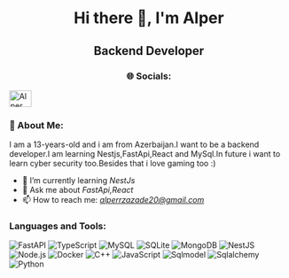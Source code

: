 <h1 align="center">Hi there 👋, I'm Alper</h1>
<h2 align="center">Backend Developer</h2>

<h3 align="center">🌐 Socials:</h3>

  <a href="https://www.instagram.com/f__elliot/" target="blank">
    <img src="https://raw.githubusercontent.com/rahuldkjain/github-profile-readme-generator/master/src/images/icons/Social/instagram.svg" alt="Alper" height="30" width="40" />
  </a>
</p>

<h3 align="left">💫 About Me:</h3>
<p align="left">
  I am a 13-years-old and i am from Azerbaijan.I want to be a backend developer.I am learning Nestjs,FastApi,React and MySql.In future i want to learn cyber security too.Besides that i love gaming too :)
</p>

- 🌱 I’m currently learning *NestJs*
- 💬 Ask me about *FastApi,React*
- 📫 How to reach me: *alperrzazade20@gmail.com*
<h3 align="left">Languages and Tools:</h3>
<p align="left"> 
    <img src="https://img.shields.io/badge/FastAPI-009688.svg?style=for-the-badge&logo=fastapi&logoColor=white" alt="FastAPI"/>
    <img src="https://img.shields.io/badge/TypeScript-3178C6.svg?style=for-the-badge&logo=typescript&logoColor=white" alt="TypeScript"/>
    <img src="https://img.shields.io/badge/MySQL-4479A1.svg?style=for-the-badge&logo=mysql&logoColor=white" alt="MySQL"/>
    <img src="https://img.shields.io/badge/SQLite-003B57.svg?style=for-the-badge&logo=sqlite&logoColor=white" alt="SQLite"/>
    <img src="https://img.shields.io/badge/MongoDB-47A248.svg?style=for-the-badge&logo=mongodb&logoColor=white" alt="MongoDB"/>
    <img src="https://img.shields.io/badge/NestJS-E0234E.svg?style=for-the-badge&logo=nestjs&logoColor=white" alt="NestJS"/>
    <img src="https://img.shields.io/badge/Node.js-339933.svg?style=for-the-badge&logo=node.js&logoColor=white" alt="Node.js"/>
    <img src="https://img.shields.io/badge/Docker-2496ED.svg?style=for-the-badge&logo=docker&logoColor=white" alt="Docker"/>
    <img src="https://img.shields.io/badge/C++-00599C.svg?style=for-the-badge&logo=c%2B%2B&logoColor=white" alt="C++"/>
    <img src="https://img.shields.io/badge/JavaScript-F7DF1E.svg?style=for-the-badge&logo=javascript&logoColor=black" alt="JavaScript"/>
    <img src="https://img.shields.io/badge/SQLModel-3776AB.svg?style=for-the-badge&logo=python&logoColor=white" alt="Sqlmodel">
    <img src="https://img.shields.io/badge/SQLAlchemy-3776AB.svg?style=for-the-badge&logo=python&logoColor=white" alt="Sqlalchemy">
    <img src="https://img.shields.io/badge/Python-3776AB.svg?style=for-the-badge&logo=python&logoColor=white" alt="Python">
</p>

